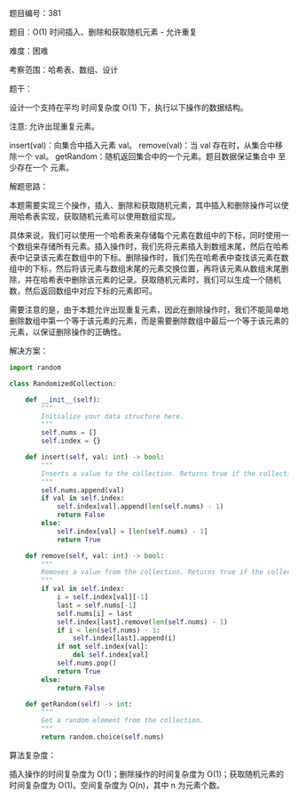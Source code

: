 题目编号：381

题目：O(1) 时间插入、删除和获取随机元素 - 允许重复

难度：困难

考察范围：哈希表、数组、设计

题干：

设计一个支持在平均 时间复杂度 O(1) 下，执行以下操作的数据结构。

注意: 允许出现重复元素。

insert(val)：向集合中插入元素 val。
remove(val)：当 val 存在时，从集合中移除一个 val。
getRandom：随机返回集合中的一个元素。题目数据保证集合中 至少存在一个 元素。

解题思路：

本题需要实现三个操作，插入、删除和获取随机元素，其中插入和删除操作可以使用哈希表实现，获取随机元素可以使用数组实现。

具体来说，我们可以使用一个哈希表来存储每个元素在数组中的下标，同时使用一个数组来存储所有元素。插入操作时，我们先将元素插入到数组末尾，然后在哈希表中记录该元素在数组中的下标。删除操作时，我们先在哈希表中查找该元素在数组中的下标，然后将该元素与数组末尾的元素交换位置，再将该元素从数组末尾删除，并在哈希表中删除该元素的记录。获取随机元素时，我们可以生成一个随机数，然后返回数组中对应下标的元素即可。

需要注意的是，由于本题允许出现重复元素，因此在删除操作时，我们不能简单地删除数组中第一个等于该元素的元素，而是需要删除数组中最后一个等于该元素的元素，以保证删除操作的正确性。

解决方案：

```python
import random

class RandomizedCollection:

    def __init__(self):
        """
        Initialize your data structure here.
        """
        self.nums = []
        self.index = {}

    def insert(self, val: int) -> bool:
        """
        Inserts a value to the collection. Returns true if the collection did not already contain the specified element.
        """
        self.nums.append(val)
        if val in self.index:
            self.index[val].append(len(self.nums) - 1)
            return False
        else:
            self.index[val] = [len(self.nums) - 1]
            return True

    def remove(self, val: int) -> bool:
        """
        Removes a value from the collection. Returns true if the collection contained the specified element.
        """
        if val in self.index:
            i = self.index[val][-1]
            last = self.nums[-1]
            self.nums[i] = last
            self.index[last].remove(len(self.nums) - 1)
            if i < len(self.nums) - 1:
                self.index[last].append(i)
            if not self.index[val]:
                del self.index[val]
            self.nums.pop()
            return True
        else:
            return False

    def getRandom(self) -> int:
        """
        Get a random element from the collection.
        """
        return random.choice(self.nums)
```

算法复杂度：

插入操作的时间复杂度为 O(1)；删除操作的时间复杂度为 O(1)；获取随机元素的时间复杂度为 O(1)。空间复杂度为 O(n)，其中 n 为元素个数。